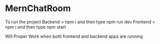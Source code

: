 # MernChatRoom
To run the project
Backend = npm i and then type npm run dev
Frontend = npm i and then type npm start

Will Proper Work when both frontend and backend apps are running
